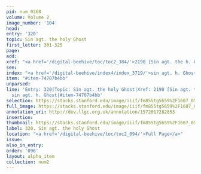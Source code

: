 ```yaml
---
pid: num_0368
volume: Volume 2
image_number: '104'
head: 
entry: '320'
topic: Sin agt. the holy Ghost
first_letter: 301-325
page: 
add: 
xref: "<a href='/digital-beehive/toc/toc2_384/'>2190 [Sin agt. the h. Ghost]</a>"
see: 
index: "<a href='/digital-beehive/index4/index_3719/'>sin agt. h. Ghost</a>"
item: "#item-74707b4bb"
unparsed: 
line: 'Entry: 320|Topic: Sin agt. the holy Ghost|Xref: 2190 [Sin agt. the h. Ghost]|Index:
  sin agt. h. Ghost|#item-74707b4bb'
selection: https://stacks.stanford.edu/image/iiif/fm855tg5659%2F1607_0571/853,3077,2885,742/full/0/default.jpg
full_image: https://stacks.stanford.edu/image/iiif/fm855tg5659%2F1607_0571/full/full/0/default.jpg
annotation_uri: http://dev.llgc.org.uk/annotation/1572017282853
insertion: 
thumbnail: https://stacks.stanford.edu/image/iiif/fm855tg5659%2F1607_0571/853,3077,600,180/250,/0/default.jpg
label: 320. Sin agt. the holy Ghost
location: "<a href='/digital-beehive/toc/toc2_094/'>Full Page</a>"
issue: 
also_in_entry: 
order: '096'
layout: alpha_item
collection: num2
---
```

